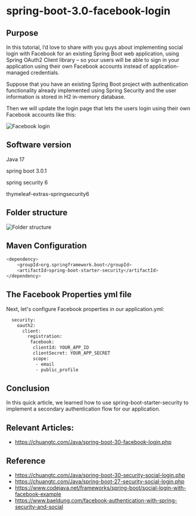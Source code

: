 # spring-boot-3.0-facebook-login

## Purpose

In this tutorial, I’d love to share with you guys about implementing social login with Facebook for an existing Spring Boot web application, using Spring OAuth2 Client library – so your users will be able to sign in your application using their own Facebook accounts instead of application-managed credentials.

Suppose that you have an existing Spring Boot project with authentication functionality already implemented using Spring Security and the user information is stored in H2 in-memory database.

Then we will update the login page that lets the users login using their own Facebook accounts like this:

![Facebook login](https://github.com/chuangtc/spring-boot-3.0-facebook-login/blob/master/img/login-screen.png?raw=true)

## Software version

Java 17

spring boot  3.0.1

spring security 6

thymeleaf-extras-springsecurity6

## Folder structure

![Folder structure](https://github.com/chuangtc/spring-boot-3.0-facebook-login/blob/master/img/folder-structure.png?raw=true)


## Maven Configuration
```bash
<dependency>
    <groupId>org.springframework.boot</groupId>
	<artifactId>spring-boot-starter-security</artifactId>
</dependency>	
```

## The Facebook Properties yml file
Next, let's configure Facebook properties in our application.yml:
```bash
  security:
    oauth2:
      client:
        registration:
         facebook:
          clientId: YOUR_APP_ID
          clientSecret: YOUR_APP_SECRET
          scope:
           - email
           - public_profile     
```

## Conclusion
In this quick article, we learned how to use spring-boot-starter-security to implement a secondary authentication flow for our application.

## Relevant Articles:
* https://chuangtc.com/Java/spring-boot-30-facebook-login.php

## Reference
* https://chuangtc.com/Java/spring-boot-30-security-social-login.php
* https://chuangtc.com/Java/spring-boot-27-security-social-login.php
* https://www.codejava.net/frameworks/spring-boot/social-login-with-facebook-example
* https://www.baeldung.com/facebook-authentication-with-spring-security-and-social